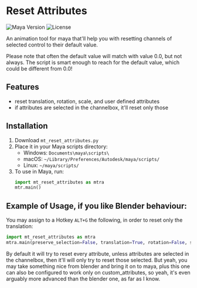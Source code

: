 # Reset Attributes
![Maya Version](https://img.shields.io/badge/Maya-2020%2B-informational)
![License](https://img.shields.io/badge/License-MIT-green)

An animation tool for maya that'll help you with resetting channels of selected control to their default value.

Please note that often the default value will match with value 0.0, but not always. The script is smart enough to reach for the default value, which could be different from 0.0! 

## Features

- reset translation, rotation, scale, and user defined attributes
- if attributes are selected in the channelbox, it'll reset only those

## Installation

1. Download `mt_reset_attributes.py` 
2. Place it in your Maya scripts directory:
   - Windows: `Documents\maya\scripts\`
   - macOS: `~/Library/Preferences/Autodesk/maya/scripts/`
   - Linux: `~/maya/scripts/`
3. To use in Maya, run:
   ```python
   import mt_reset_attributes as mtra
   mtr.main()
   ```

## Example of Usage, if you like Blender behaviour: 
You may assign to a Hotkey `ALT+G` the following, in order to reset only the translation: 
   ```python
   import mt_reset_attributes as mtra
   mtra.main(preserve_selection=False, translation=True, rotation=False, scale=False, custom_attributes=False)
   ```

By default it will try to reset every attribute, unless attributes are selected in the channelbox, then it'll will only try to reset those selected. 
But yeah, you may take something nice from blender and bring it on to maya, plus this one can also be configured to work only on custom_attributes, so yeah, it's even arguably more advanced than the blender one, as far as I know. 
